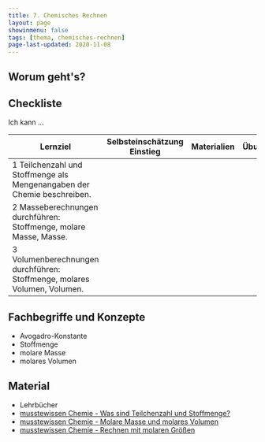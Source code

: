 ```yaml
---
title: 7. Chemisches Rechnen
layout: page
showinmenu: false
tags: [thema, chemisches-rechnen]
page-last-updated: 2020-11-08
---
```


## Worum geht's?



## Checkliste

Ich kann ...

| Lernziel | Selbsteinschätzung <br />Einstieg | Materialien | Übungen | Selbsteinschätzung <br />Ausstieg |
| ---   | ---      | ---         | ---     | ---      |
| 1 Teilchenzahl und Stoffmenge als Mengenangaben der Chemie beschreiben. |  |  |  |  |
| 2 Masseberechnungen durchführen: Stoffmenge, molare Masse, Masse. |  |  |  |  |
| 3 Volumenberechnungen durchführen: Stoffmenge, molares Volumen, Volumen. |  |  |  |  |

## Fachbegriffe und Konzepte

- Avogadro-Konstante
- Stoffmenge
- molare Masse
- molares Volumen

## Material

- Lehrbücher
- [musstewissen Chemie - Was sind Teilchenzahl und Stoffmenge?](https://www.youtube.com/watch?v=WDXYXykdkMQ)
- [musstewissen Chemie - Molare Masse und molares Volumen](https://www.youtube.com/watch?v=f0CcWMx1_ns)
- [musstewissen Chemie - Rechnen mit molaren Größen](https://www.youtube.com/watch?v=Mp9ss59KoWI)
